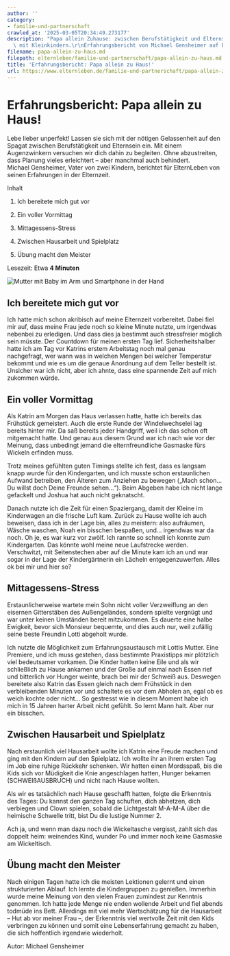 ```yaml
---
author: ''
category:
- familie-und-partnerschaft
crawled_at: '2025-03-05T20:34:49.273177'
description: "Papa allein Zuhause: zwischen Berufstätigkeit und Elternsein - Väter\
  \ mit Kleinkindern.\r\nErfahrungsbericht von Michael Gensheimer auf ElternLeben.de."
filename: papa-allein-zu-haus.md
filepath: elternleben/familie-und-partnerschaft/papa-allein-zu-haus.md
title: 'Erfahrungsbericht: Papa allein zu Haus!'
url: https://www.elternleben.de/familie-und-partnerschaft/papa-allein-zu-haus/
---
```


#  Erfahrungsbericht: Papa allein zu Haus!

Lebe lieber unperfekt! Lassen sie sich mit der nötigen Gelassenheit auf den
Spagat zwischen Berufstätigkeit und Elternsein ein. Mit einem Augenzwinkern
versuchen wir dich dahin zu begleiten. Ohne abzustreiten, dass Planung vieles
erleichtert – aber manchmal auch behindert.  
Michael Gensheimer, Vater von zwei Kindern, berichtet für ElternLeben von
seinen Erfahrungen in der Elternzeit.

Inhalt

1. Ich bereitete mich gut vor

2. Ein voller Vormittag

3. Mittagessens-Stress

4. Zwischen Hausarbeit und Spielplatz

5. Übung macht den Meister

Lesezeit: Etwa **4 Minuten**

![Mutter mit Baby im Arm und Smartphone in der
Hand](/fileadmin/_processed_/8/e/csm_Alles_ist_mo__glich_Papa_allein_zu_Haus_0b2e96b277.jpg)



##  Ich bereitete mich gut vor

Ich hatte mich schon akribisch auf meine Elternzeit vorbereitet. Dabei fiel
mir auf, dass meine Frau jede noch so kleine Minute nutzte, um irgendwas
nebenbei zu erledigen. Und dass dies ja bestimmt auch stressfreier möglich
sein müsste. Der Countdown für meinen ersten Tag lief. Sicherheitshalber hatte
ich am Tag vor Katrins erstem Arbeitstag noch mal genau nachgefragt, wer wann
was in welchen Mengen bei welcher Temperatur bekommt und wie es um die genaue
Anordnung auf dem Teller bestellt ist. Unsicher war ich nicht, aber ich ahnte,
dass eine spannende Zeit auf mich zukommen würde.



##  Ein voller Vormittag

Als Katrin am Morgen das Haus verlassen hatte, hatte ich bereits das Frühstück
gemeistert. Auch die erste Runde der Windelwechselei lag bereits hinter mir.
Da saß bereits jeder Handgriff, weil ich das schon oft mitgemacht hatte. Und
genau aus diesem Grund war ich nach wie vor der Meinung, dass unbedingt jemand
die elternfreundliche Gasmaske fürs Wickeln erfinden muss.

Trotz meines gefühlten guten Timings stellte ich fest, dass es langsam knapp
wurde für den Kindergarten, und ich musste schon erstaunlichen Aufwand
betreiben, den Älteren zum Anziehen zu bewegen („Mach schon… Du willst doch
Deine Freunde sehen…“). Beim Abgeben habe ich nicht lange gefackelt und Joshua
hat auch nicht geknatscht.

Danach nutzte ich die Zeit für einen Spaziergang, damit der Kleine im
Kinderwagen an die frische Luft kam. Zurück zu Hause wollte ich auch beweisen,
dass ich in der Lage bin, alles zu meistern: also aufräumen, Wäsche waschen,
Noah ein bisschen bespaßen, und… irgendwas war da noch. Oh je, es war kurz vor
zwölf. Ich rannte so schnell ich konnte zum Kindergarten. Das könnte wohl
meine neue Laufstrecke werden. Verschwitzt, mit Seitenstechen aber auf die
Minute kam ich an und war sogar in der Lage der Kindergärtnerin ein Lächeln
entgegenzuwerfen. Alles ok bei mir und hier so?



##  Mittagessens-Stress

Erstaunlicherweise wartete mein Sohn nicht voller Verzweiflung an den eisernen
Gitterstäben des Außengeländes, sondern spielte vergnügt und war unter keinen
Umständen bereit mitzukommen. Es dauerte eine halbe Ewigkeit, bevor sich
Monsieur bequemte, und dies auch nur, weil zufällig seine beste Freundin Lotti
abgeholt wurde.

Ich nutzte die Möglichkeit zum Erfahrungsaustausch mit Lottis Mutter. Eine
Premiere, und ich muss gestehen, dass bestimmte Praxistipps mir plötzlich viel
bedeutsamer vorkamen. Die Kinder hatten keine Eile und als wir schließlich zu
Hause ankamen und der Große auf einmal nach Essen rief und bitterlich vor
Hunger weinte, brach bei mir der Schweiß aus. Deswegen bereitete also Katrin
das Essen gleich nach dem Frühstück in den verbleibenden Minuten vor und
schaltete es vor dem Abholen an, egal ob es weich kochte oder nicht… So
gestresst wie in diesem Moment habe ich mich in 15 Jahren harter Arbeit nicht
gefühlt. So lernt Mann halt. Aber nur ein bisschen.



##  Zwischen Hausarbeit und Spielplatz

Nach erstaunlich viel Hausarbeit wollte ich Katrin eine Freude machen und ging
mit den Kindern auf den Spielplatz. Ich wollte ihr an ihrem ersten Tag im Job
eine ruhige Rückkehr schenken. Wir hatten einen Mordsspaß, bis die Kids sich
vor Müdigkeit die Knie angeschlagen hatten, Hunger bekamen (SCHWEIßAUSBRUCH)
und nicht nach Hause wollten.

Als wir es tatsächlich nach Hause geschafft hatten, folgte die Erkenntnis des
Tages: Du kannst den ganzen Tag schuften, dich abhetzen, dich verbiegen und
Clown spielen, sobald die Lichtgestalt M-A-M-A über die heimische Schwelle
tritt, bist Du die lustige Nummer 2.

Ach ja, und wenn man dazu noch die Wickeltasche vergisst, zahlt sich das
doppelt heim: weinendes Kind, wunder Po und immer noch keine Gasmaske am
Wickeltisch.



##  Übung macht den Meister

Nach einigen Tagen hatte ich die meisten Lektionen gelernt und einen
strukturierten Ablauf. Ich lernte die Kindergruppen zu genießen. Immerhin
wurde meine Meinung von den vielen Frauen zumindest zur Kenntnis genommen. Ich
hatte jede Menge nie enden wollende Arbeit und fiel abends todmüde ins Bett.
Allerdings mit viel mehr Wertschätzung für die Hausarbeit – Hut ab vor meiner
Frau –, der Erkenntnis viel wertvolle Zeit mit den Kids verbringen zu können
und somit eine Lebenserfahrung gemacht zu haben, die sich hoffentlich
irgendwie wiederholt.

Autor: Michael Gensheimer

